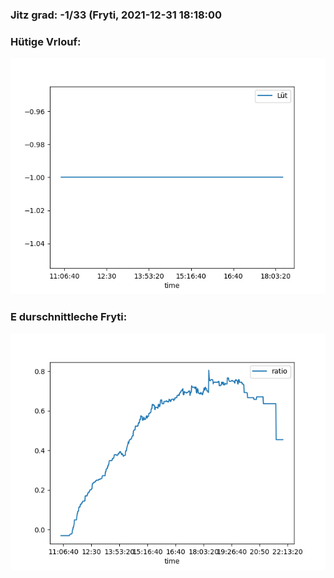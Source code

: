 ### Jitz grad: -1/33 (Fryti, 2021-12-31 18:18:00

### Hütige Vrlouf:
![Graph](Today.png)

### E durschnittleche Fryti:
![Graph](Fryti.png)